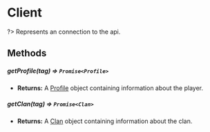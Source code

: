 # Client

?> Represents an connection to the api.

## Methods

##### getProfile(*tag*) ⇒ **`Promise<Profile>`**
- **Returns:** A [Profile](profile.md) object containing information about the player.

##### getClan(*tag*) ⇒ **`Promise<Clan>`**
- **Returns:** A [Clan](clan.md) object containing information about the clan.